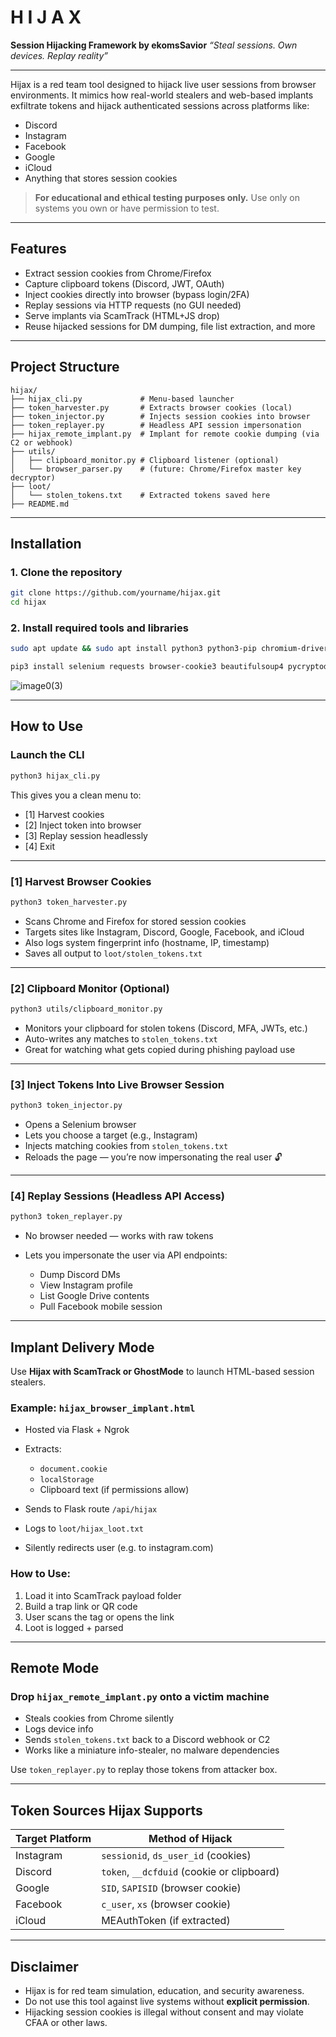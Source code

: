 # H I J A X

**Session Hijacking Framework by ekomsSavior**
*“Steal sessions. Own devices. Replay reality”*

---

Hijax is a red team tool designed to hijack live user sessions from browser environments. It mimics how real-world stealers and web-based implants exfiltrate tokens and hijack authenticated sessions across platforms like:

*  Discord
*  Instagram
*  Facebook
*  Google
*  iCloud
*  Anything that stores session cookies

>  **For educational and ethical testing purposes only.** Use only on systems you own or have permission to test.

---

## Features

*  Extract session cookies from Chrome/Firefox
*  Capture clipboard tokens (Discord, JWT, OAuth)
*  Inject cookies directly into browser (bypass login/2FA)
*  Replay sessions via HTTP requests (no GUI needed)
*  Serve implants via ScamTrack (HTML+JS drop)
*  Reuse hijacked sessions for DM dumping, file list extraction, and more

---

## Project Structure

```
hijax/
├── hijax_cli.py             # Menu-based launcher
├── token_harvester.py       # Extracts browser cookies (local)
├── token_injector.py        # Injects session cookies into browser
├── token_replayer.py        # Headless API session impersonation
├── hijax_remote_implant.py  # Implant for remote cookie dumping (via C2 or webhook)
├── utils/
│   ├── clipboard_monitor.py # Clipboard listener (optional)
│   └── browser_parser.py    # (future: Chrome/Firefox master key decryptor)
├── loot/
│   └── stolen_tokens.txt    # Extracted tokens saved here
├── README.md
```

---

## Installation

### 1. Clone the repository

```bash
git clone https://github.com/yourname/hijax.git
cd hijax
```

### 2. Install required tools and libraries

```bash
sudo apt update && sudo apt install python3 python3-pip chromium-driver curl jq unzip -y
```

```bash
pip3 install selenium requests browser-cookie3 beautifulsoup4 pycryptodome pyperclip --break-system-packages
```
![image0(3)](https://github.com/user-attachments/assets/8ac814d4-a631-4108-8ffe-f7bde510d450)

---

## How to Use

### Launch the CLI

```bash
python3 hijax_cli.py
```

This gives you a clean menu to:

* \[1] Harvest cookies
* \[2] Inject token into browser
* \[3] Replay session headlessly
* \[4] Exit

---

### \[1] Harvest Browser Cookies

```bash
python3 token_harvester.py
```

* Scans Chrome and Firefox for stored session cookies
* Targets sites like Instagram, Discord, Google, Facebook, and iCloud
* Also logs system fingerprint info (hostname, IP, timestamp)
* Saves all output to `loot/stolen_tokens.txt`

---

###  \[2] Clipboard Monitor (Optional)

```bash
python3 utils/clipboard_monitor.py
```

* Monitors your clipboard for stolen tokens (Discord, MFA, JWTs, etc.)
* Auto-writes any matches to `stolen_tokens.txt`
* Great for watching what gets copied during phishing payload use

---

###  \[3] Inject Tokens Into Live Browser Session

```bash
python3 token_injector.py
```

* Opens a Selenium browser
* Lets you choose a target (e.g., Instagram)
* Injects matching cookies from `stolen_tokens.txt`
* Reloads the page — you’re now impersonating the real user 🔓

---

###  \[4] Replay Sessions (Headless API Access)

```bash
python3 token_replayer.py
```

* No browser needed — works with raw tokens
* Lets you impersonate the user via API endpoints:

  * Dump Discord DMs
  * View Instagram profile
  * List Google Drive contents
  * Pull Facebook mobile session

---

##  Implant Delivery Mode

Use **Hijax with ScamTrack or GhostMode** to launch HTML-based session stealers.

### Example: `hijax_browser_implant.html`

* Hosted via Flask + Ngrok
* Extracts:

  * `document.cookie`
  * `localStorage`
  * Clipboard text (if permissions allow)
* Sends to Flask route `/api/hijax`
* Logs to `loot/hijax_loot.txt`
* Silently redirects user (e.g. to instagram.com)

### How to Use:

1. Load it into ScamTrack payload folder
2. Build a trap link or QR code
3. User scans the tag or opens the link
4. Loot is logged + parsed

---

## Remote Mode

### Drop `hijax_remote_implant.py` onto a victim machine

* Steals cookies from Chrome silently
* Logs device info
* Sends `stolen_tokens.txt` back to a Discord webhook or C2
* Works like a miniature info-stealer, no malware dependencies

Use `token_replayer.py` to replay those tokens from attacker box.

---

## Token Sources Hijax Supports

| Target Platform | Method of Hijack                           |
| --------------- | ------------------------------------------ |
| Instagram       | `sessionid`, `ds_user_id` (cookies)        |
| Discord         | `token`, `__dcfduid` (cookie or clipboard) |
| Google          | `SID`, `SAPISID` (browser cookie)          |
| Facebook        | `c_user`, `xs` (browser cookie)            |
| iCloud          | MEAuthToken (if extracted)                 |

---

##  Disclaimer

* Hijax is for red team simulation, education, and security awareness.
* Do not use this tool against live systems without **explicit permission**.
* Hijacking session cookies is illegal without consent and may violate CFAA or other laws.

